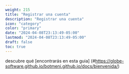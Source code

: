 ```yaml
---
weight: 215
title: "Registrar una cuenta"
description: "Registrar una cuenta"
icon: "category"
color: "primary"
date: "2024-04-08T23:13:49-05:00"
lastmod: "2024-04-08T23:13:49-05:00"
draft: false
toc: true
---
```


descubre qué [encontrarás en esta guia] (#https://globe-software.github.io/botmeni.github.io/docs/bienvenida/)

